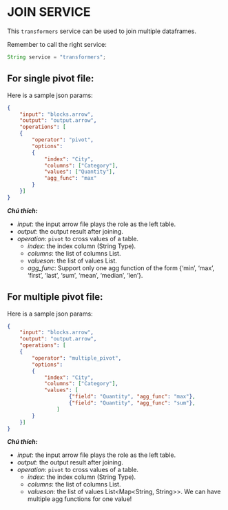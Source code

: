 # JOIN SERVICE

This `transformers` service can be used to join multiple dataframes.

Remember to call the right service:
```JAVA
String service = "transformers";
```

## For single pivot file:

Here is a sample json params:

```JSON
{
    "input": "blocks.arrow",
    "output": "output.arrow",
    "operations": [
    {
        "operator": "pivot",
        "options":
        {
            "index": "City",
            "columns": ["Category"],
            "values": ["Quantity"],
            "agg_func": "max"
        }
    }]
}
```

***Chú thích:***

- *input*: the input arrow file plays the role as the left table.
- *output*: the output result after joining.
- *operation*: `pivot` to cross values of a table.
  - *index*: the index column (String Type).
  - *columns*: the list of columns List<String>.
  - *valueson*: the list of values List<String>.
  - *agg_func*: Support only one agg function of the form {‘min’, ‘max’, ‘first’, ‘last’, ‘sum’, ‘mean’, ‘median’, ‘len’}. 



## For multiple pivot file:

Here is a sample json params:

```JSON
{
    "input": "blocks.arrow",
    "output": "output.arrow",
    "operations": [
    {
        "operator": "multiple_pivot",
        "options":
        {
            "index": "City",
            "columns": ["Category"],
            "values": [
                    {"field": "Quantity", "agg_func": "max"},
                    {"field": "Quantity", "agg_func": "sum"},
                ]
        }
    }]
}
```

***Chú thích:***

- *input*: the input arrow file plays the role as the left table.
- *output*: the output result after joining.
- *operation*: `pivot` to cross values of a table.
  - *index*: the index column (String Type).
  - *columns*: the list of columns List<String>.
  - *valueson*: the list of values List<Map<String, String>>. We can have multiple agg functions for one value!


